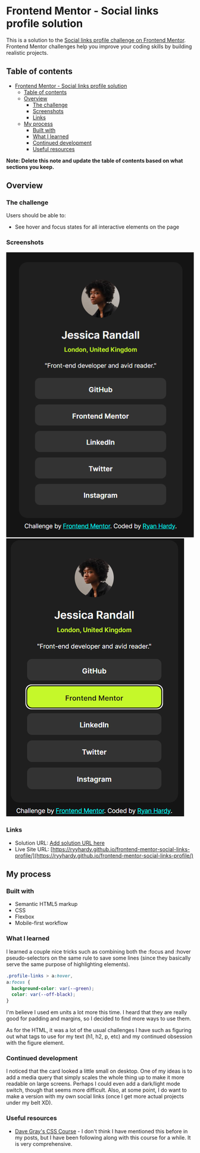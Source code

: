 # Frontend Mentor - Social links profile solution

This is a solution to the [Social links profile challenge on Frontend Mentor](https://www.frontendmentor.io/challenges/social-links-profile-UG32l9m6dQ). Frontend Mentor challenges help you improve your coding skills by building realistic projects. 

## Table of contents

- [Frontend Mentor - Social links profile solution](#frontend-mentor---social-links-profile-solution)
    - [Table of contents](#table-of-contents)
    - [Overview](#overview)
        - [The challenge](#the-challenge)
        - [Screenshots](#screenshots)
        - [Links](#links)
    - [My process](#my-process)
        - [Built with](#built-with)
        - [What I learned](#what-i-learned)
        - [Continued development](#continued-development)
        - [Useful resources](#useful-resources)

**Note: Delete this note and update the table of contents based on what sections you keep.**

## Overview

### The challenge

Users should be able to:

- See hover and focus states for all interactive elements on the page

### Screenshots

![](./screenshot.png)
![](./screenshot-active-states.png)

### Links

- Solution URL: [Add solution URL here](https://your-solution-url.com)
- Live Site URL: [https://ryyhardy.github.io/frontend-mentor-social-links-profile/](https://ryyhardy.github.io/frontend-mentor-social-links-profile/)

## My process

### Built with

- Semantic HTML5 markup
- CSS
- Flexbox
- Mobile-first workflow

### What I learned

I learned a couple nice tricks such as combining both the :focus and :hover pseudo-selectors on the same rule to save some lines (since they basically serve the same purpose of highlighting elements).
```css
.profile-links > a:hover,
a:focus {
  background-color: var(--green);
  color: var(--off-black);
}
```
I'm believe I used em units a lot more this time. I heard that they are really good for padding and margins, so I decided to find more ways to use them.

As for the HTML, it was a lot of the usual challenges I have such as figuring out what tags to use for my text (h1, h2, p, etc) and my continued obsession with the figure element.


### Continued development

I noticed that the card looked a little small on desktop. One of my ideas is to add a media query that simply scales the whole thing up to make it more readable on large screens. Perhaps I could even add a dark/light mode switch, though that seems more difficult. Also, at some point, I do want to make a version with my own
social links (once I get more actual projects under my belt XD).

### Useful resources

- [Dave Gray's CSS Course](https://www.youtube.com/watch?v=n4R2E7O-Ngo) - I don't think I have mentioned this before in my posts, but I have been following along with this course for a while. It is very comprehensive.


